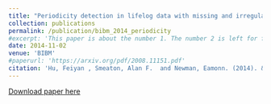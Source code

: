 ```yaml
---
title: "Periodicity detection in lifelog data with missing and irregularly sampled data"
collection: publications
permalink: /publication/bibm_2014_periodicity
#excerpt: 'This paper is about the number 1. The number 2 is left for future work.'
date: 2014-11-02
venue: 'BIBM'
#paperurl: 'https://arxiv.org/pdf/2008.11151.pdf'
citation: 'Hu, Feiyan , Smeaton, Alan F.  and Newman, Eamonn. (2014). &quot;Periodicity detection in lifelog data with missing and irregularly sampled data.&quot; <i>The IEEE International Conference on Bioinformatics and Biomedicine (BIBM) 2014</i>. '
---
```

<!--- This paper is about the number 1. The number 2 is left for future work.-->
[Download paper here](http://doras.dcu.ie/20261/1/QSPH-2014.pdf)

<!--- Recommended citation: Your Name, You. (2009). "Paper Title Number 1." <i>Journal 1</i>. 1(1) .-->
